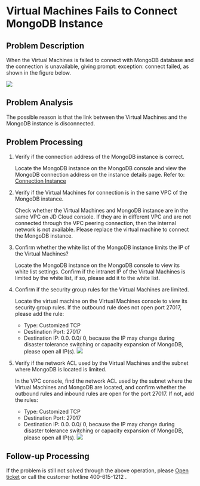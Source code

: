 # Virtual Machines Fails to Connect MongoDB Instance

## Problem Description
When the Virtual Machines is failed to connect with MongoDB database and the connection is unavailable, giving prompt: exception: connect failed, as shown in the figure below.

![](https://github.com/jdcloudcom/cn/blob/master/image/mongodb/mongo-027.png)

## Problem Analysis

The possible reason is that the link between the Virtual Machines and the MongoDB instance is disconnected.

## Problem Processing

1. Verify if the connection address of the MongoDB instance is correct.

   Locate the MongoDB instance on the MongoDB console and view the MongoDB connection address on the instance details page. Refer to: [Connection Instance](../Getting-Started/Connect-Instance.md)

1. Verify if the Virtual Machines for connection is in the same VPC of the MongoDB instance.

   Check whether the Virtual Machines and MongoDB instance are in the same VPC on JD Cloud console. If they are in different VPC and are not connected through the VPC peering connection, then the internal network is not available. Please replace the virtual machine to connect the MongoDB instance.

1. Confirm whether the white list of the MongoDB instance limits the IP of the Virtual Machines?

   Locate the MongoDB instance on the MongoDB console to view its white list settings. Confirm if the intranet IP of the Virtual Machines is limited by the white list, if so, please add it to the white list.

1. Confirm if the security group rules for the Virtual Machines are limited.

   Locate the virtual machine on the Virtual Machines console to view its security group rules. If the outbound rule does not open port 27017, please add the rule:
   - Type: Customized TCP
   - Destination Port: 27017
   - Destination IP: 0.0. 0.0/ 0, because the IP may change during disaster tolerance switching or capacity expansion of MongoDB, please open all IP(s).
	![](https://github.com/jdcloudcom/cn/blob/master/image/mongodb/mongo-028.png)
	
1. Verify if the network ACL used by the Virtual Machines and the subnet where MongoDB is located is limited.

   In the VPC console, find the network ACL used by the subnet where the Virtual Machines and MongoDB are located, and confirm whether the outbound rules and inbound rules are open for the port 27017. If not, add the rules:
   - Type: Customized TCP
   - Destination Port: 27017
   - Destination IP: 0.0. 0.0/ 0, because the IP may change during disaster tolerance switching or capacity expansion of MongoDB, please open all IP(s).
   ![](https://github.com/jdcloudcom/cn/blob/master/image/mongodb/mongo-029.png)

  ## Follow-up Processing
  If the problem is still not solved through the above operation, please [Open ticket](https://ticket.jdcloud.com/myorder/form?cateId=166&questionId=238) or call the customer hotline 400-615-1212 .


